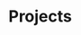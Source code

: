 # Projects

<!-- praxis interface -->
<!-- brain-computer interface -->
<!-- macq -->
<!-- neural networks from scratch -->
<!-- dotfiles -->
<!-- attention detection -->
<!-- evim -->
<!-- locm -->
<!-- rypm web app -->
<!-- bauhaus -->
<!-- ecal.dev -->

<div id="projects">
  <div class="card">
    <div
      class="details"
      hx-trigger="load"
      hx-target="this"
      hx-swap="innerHTML"
      hx-get="/projects/praxis"
    ></div>
  </div>
  <div class="card">
    <div
      class="details"
      hx-trigger="load"
      hx-target="this"
      hx-swap="innerHTML"
      hx-get="/projects/bci"
    ></div>
  </div>
  <div class="card">
    <div
      class="details"
      hx-trigger="load"
      hx-target="this"
      hx-swap="innerHTML"
      hx-get="/projects/macq"
    ></div>
  </div>
  <div class="card">
    <div
      class="details"
      hx-trigger="load"
      hx-target="this"
      hx-swap="innerHTML"
      hx-get="/projects/vaad"
    ></div>
  </div> 
  <div class="card">
    <div
      class="details"
      hx-trigger="load"
      hx-target="this"
      hx-swap="innerHTML"
      hx-get="/projects/nnfs"
    ></div>
  </div>
  <div class="card">
    <div
      class="details"
      hx-trigger="load"
      hx-target="this"
      hx-swap="innerHTML"
      hx-get="/projects/dotfiles"
    ></div>
  </div>
  <div class="card">
    <div
      class="details"
      hx-trigger="load"
      hx-target="this"
      hx-swap="innerHTML"
      hx-get="/projects/evim"
    ></div>
  </div>
  <div class="card">
    <div
      class="details"
      hx-trigger="load"
      hx-target="this"
      hx-swap="innerHTML"
      hx-get="/projects/bauhaus"
    ></div>
  </div>
  <div class="card">
    <div
      class="details"
      hx-trigger="load"
      hx-target="this"
      hx-swap="innerHTML"
      hx-get="/projects/website"
    ></div>
  </div>
</div>

<!--
vim: nospell
-->
